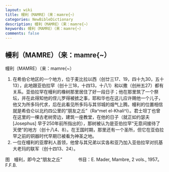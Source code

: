 ```yaml
---
layout: wiki
title: 幔利（MAMRE）（来：mamre{~）
categories: NewBibleDictionary
description: 幔利（MAMRE）（来：mamre{~）
keywords: 幔利（MAMRE）（来：mamre{~）
comments: false
---
```


## 幔利（MAMRE）（来：mamre{~）



幔利（MAMRE）（来：mamre{~）
1. 在希伯仑地区的一个地方，位于麦比拉以西（创廿三17、19，四十九30，五十13），此地跟亚伯拉罕（创十三18，十四13，十八1）和以撒（创卅五27）都有关系。亚伯拉罕在幔利的橡树那里居住了好一段日子；他在那里筑了一个祭坛，并在此得知他的侄儿罗得被掳之事，耶和华也在这儿应许赐他一个儿子，他又为所多玛代求，后在此看见所多玛与其邻城的烟气上腾。幔利的位置相信就是希伯仑以北约四公里的“朋友之丘”（Ra^met
el-Khali^l）。君士坦丁也曾在这里的一棵古老树旁边，建筑一座教堂，在他的日子（就正如约瑟夫 [Josephus] 早于250年前所指出的），那树被认为是亚伯拉罕“无意间接待了天使”的地方（创十八4、8）。在王国时期，那里还有一个圣所，但它在亚伯拉罕之前的铜器时代早期已被看为神圣之地。
2. 一位在幔利的亚摩利人首领，他曾与其兄弟以实各和亚乃加入亚伯拉罕对抗基大老玛的联军（创十四13、24）。
　


图　幔利，即今之“朋友之丘”
　
　　书目：E. Mader, Mambre, 2 vols., 1957。
F.F.B.



